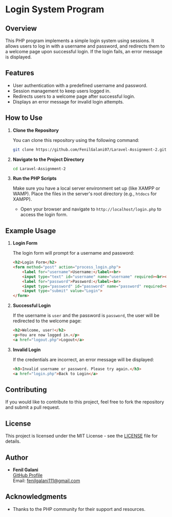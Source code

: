 # Login System Program

## Overview

This PHP program implements a simple login system using sessions. It allows users to log in with a username and password, and redirects them to a welcome page upon successful login. If the login fails, an error message is displayed.

## Features

- User authentication with a predefined username and password.
- Session management to keep users logged in.
- Redirects users to a welcome page after successful login.
- Displays an error message for invalid login attempts.

## How to Use

1. **Clone the Repository**

   You can clone this repository using the following command:

   ```bash
   git clone https://github.com/FenilGalani07/Laravel-Assignment-2.git
   ```

2. **Navigate to the Project Directory**

   ```bash
   cd Laravel-Assignment-2
   ```

3. **Run the PHP Scripts**

   Make sure you have a local server environment set up (like XAMPP or WAMP). Place the files in the server's root directory (e.g., `htdocs` for XAMPP).

   - Open your browser and navigate to `http://localhost/login.php` to access the login form.

## Example Usage

1. **Login Form**

   The login form will prompt for a username and password:

   ```html
   <h2>Login Form</h2>
   <form method="post" action="process_login.php">
       <label for="username">Username:</label><br>
       <input type="text" id="username" name="username" required><br><br>
       <label for="password">Password:</label><br>
       <input type="password" id="password" name="password" required><br><br>
       <input type="submit" value="Login">
   </form>
   ```

2. **Successful Login**

   If the username is `user` and the password is `password`, the user will be redirected to the welcome page:

   ```html
   <h2>Welcome, user!</h2>
   <p>You are now logged in.</p>
   <a href="logout.php">Logout</a>
   ```

3. **Invalid Login**

   If the credentials are incorrect, an error message will be displayed:

   ```html
   <h3>Invalid username or password. Please try again.</h3>
   <a href="login.php">Back to Login</a>
   ```

## Contributing

If you would like to contribute to this project, feel free to fork the repository and submit a pull request.

## License

This project is licensed under the MIT License - see the [LICENSE](LICENSE) file for details.

## Author

- **Fenil Galani**  
  [GitHub Profile](https://github.com/FenilGalani07)  
  Email: fenilgalani111@gmail.com

## Acknowledgments

- Thanks to the PHP community for their support and resources.
```

